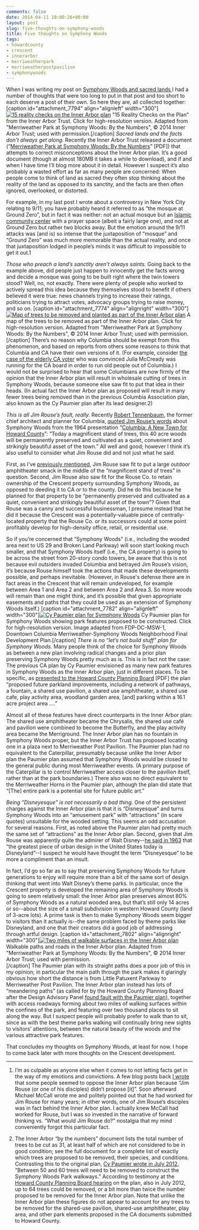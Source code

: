 ```yaml
---
comments: false
date: 2014-04-11 10:00:26+00:00
layout: post
slug: five-thoughts-on-symphony-woods
title: Five thoughts on Symphony Woods
tags:
- howardcounty
- crescent
- innerarbor
- merriweatherpark
- merriweatherpostpavilion
- symphonywoods
---
```


When I was writing my post on [Symphony Woods and sacred lands ](/2014/04/09/symphony-woods-and-sacred-lands/)I had a number of thoughts that were too long to put in that post and too short to each deserve a post of their own. So here they are, all collected together:
[caption id="attachment_7794" align="alignleft" width="300"][![15 reality checks on the Inner Arbor plan](http://hecker.files.wordpress.com/2014/04/15-reality-checks.png?w=300)](http://hecker.files.wordpress.com/2014/04/15-reality-checks.png) "15 Reality Checks on the Plan" from the Inner Arbor Trust. Click for high-resolution version. Adapted from "Merriweather Park at Symphony Woods: By the Numbers", © 2014 Inner Arbor Trust; used with permission.[/caption]
_Sacred lands and the facts don’t always get along._ Recently the Inner Arbor Trust released a document (“[Merriweather Park at Symphony Woods: By the Numbers](https://www.dropbox.com/s/1od1rwed2tp52bt/MPSW%20by%20Numbers%20140406.pdf)” [PDF]) that attempts to correct misconceptions about the Inner Arbor plan. It’s a good document (though at almost 180MB it takes a while to download), and if and when I have time I’ll blog more about it in detail. However I suspect it’s also probably a wasted effort as far as many people are concerned: When people come to think of land as sacred they often stop thinking about the reality of the land as opposed to its sanctity, and the facts are then often ignored, overlooked, or distorted.

For example, in my last post I wrote about a controversy in New York City relating to 9/11; you have probably heard it referred to as “the mosque at Ground Zero”, but in fact it was neither: not an actual mosque but an [Islamic community center](http://en.wikipedia.org/wiki/Park51) with a prayer space (albeit a fairly large one), and not at Ground Zero but rather two blocks away. But the emotion around the 9/11 attacks was (and is) so intense that the juxtaposition of “mosque” and “Ground Zero” was much more memorable than the actual reality, and once that juxtaposition lodged in people’s minds it was difficult to impossible to get it out.1

_Those who preach a land’s sanctity aren’t always saints._ Going back to the example above, did people just happen to innocently get the facts wrong and decide a mosque was going to be built right where the twin towers stood? Well, no, not exactly. There were plenty of people who worked to actively spread this idea because they themselves stood to benefit if others believed it were true: news channels trying to increase their ratings, politicians trying to attract votes, advocacy groups trying to raise money, and so on.
[caption id="attachment_7774" align="alignright" width="300"][![Map of trees to be removed and planted as part of the Inner Arbor plan](http://hecker.files.wordpress.com/2014/04/inner-arbor-trees-removed-and-planted.png?w=300)](http://hecker.files.wordpress.com/2014/04/inner-arbor-trees-removed-and-planted.png) A map of the trees to be removed as part of the Inner Arbor plan. Click for high-resolution version. Adapted from "Merriweather Park at Symphony Woods: By the Numbers", © 2014 Inner Arbor Trust; used with permission.[/caption]
There’s no reason why Columbia should be exempt from this phenomenon, and based on reports from others some reasons to think that Columbia and CA have their own versions of it. (For example, consider [the case of the elderly CA voter](http://villagegreentownsquared.blogspot.com/2014/04/ghosts-of-elections-past.html) who was convinced Julia McCready was running for the CA board in order to run old people out of Columbia.) I would not be surprised to hear that some Columbians are now firmly of the opinion that the Inner Arbor plan will result in wholesale cutting of trees in Symphony Woods, because someone else saw fit to put that idea in their heads. (In actual fact the Inner Arbor plan as proposed will result in many fewer trees being removed than in the previous Columbia Association plan, also known as the Cy Paumier plan after its lead designer.2)

_This is all Jim Rouse’s fault, really._ Recently [Robert Tennenbaum](http://columbiablogproject.blogspot.com/2009/02/columbias-architect-robert-tennenbaum_27.html), the former chief architect and planner for Columbia, [quoted Jim Rouse’s words](http://articles.baltimoresun.com/2014-03-21/news/bs-ed-rouse-park-20140321_1_symphony-woods-park-inner-arbor-design-panel) about Symphony Woods from the 1964 presentation “[Columbia: A New Town for Howard County](http://issuu.com/columbiaarchives/docs/columbia_a_new_town)”: “Today a magnificent stand of trees, this 40 acre woods will be permanently preserved and cultivated as a quiet, convenient and strikingly beautiful asset of the town.” All well and good; however I think it’s also useful to consider what Jim Rouse did and not just what he said.

First, as I’ve [previously mentioned](/2014/04/09/symphony-woods-and-sacred-lands/), Jim Rouse saw fit to put a large outdoor amphitheater smack in the middle of the “magnificent stand of trees” in question. Second, Jim Rouse also saw fit for the Rouse Co. to retain ownership of the Crescent property surrounding Symphony Woods, as opposed to deeding it to CA or to the county. Did he do this because he planned for that property to be “permanently preserved and cultivated as a quiet, convenient and strikingly beautiful asset of the town”? Given that Rouse was a canny and successful businessman, I presume instead that he did it because the Crescent was a potentially-valuable piece of centrally-located property that the Rouse Co. or its successors could at some point profitably develop for high-density office, retail, or residential use.

So if you’re concerned that “Symphony Woods” (i.e., including the wooded area next to US 29 and Broken Land Parkway) will soon start looking much smaller, and that Symphony Woods itself (i.e., the CA property) is going to be across the street from 20-story condo towers, be aware that this is not because evil outsiders invaded Columbia and betrayed Jim Rouse’s vision, it’s because Rouse himself took the actions that made these developments possible, and perhaps inevitable. (However, in Rouse's defense there are in fact areas in the Crescent that will remain undeveloped, for example between Area 1 and Area 2 and between Area 2 and Area 3. So more woods will remain than one might think, and it’s possible that given appropriate easements and paths that they could be used as an extension of Symphony Woods itself.)
[caption id="attachment_7782" align="alignleft" width="300"][![Cy Paumier plan for Symphony Woods](http://hecker.files.wordpress.com/2014/04/merriweather-symphony-woods-fdp-page-3.png?w=300)](http://hecker.files.wordpress.com/2014/04/merriweather-symphony-woods-fdp-page-3.png) Cy Paumier plan for Symphony Woods showing park features proposed to be constructed. Click for high-resolution version. Image adapted from FDP-DC-MSW-1, Downtown Columbia Merriweather-Symphony Woods Neighborhood Final Development Plan.[/caption]
_There is no “let’s not build stuff” plan for Symphony Woods._ Many people think of the choice for Symphony Woods as between a new plan involving radical changes and a prior plan preserving Symphony Woods pretty much as is. This is in fact not the case: The previous CA plan by Cy Paumier envisioned as many new park features in Symphony Woods as the Inner Arbor plan, just in different places. To be specific, as [presented to the Howard County Planning Board](http://www.columbiaassociation.org/home/showdocument?id=5188) [PDF] the plan “proposed future parkland improvements, including a network of pathways, a fountain, a shared use pavilion, a shared use amphitheater, a shared use cafe, play activity area, woodland garden area, [and] parking within a 16.1 acre project area ….”

Almost all of these features have direct counterparts in the Inner Arbor plan: The shared use amphitheater became the Chrysalis, the shared use café and pavilion were combined to become the Butterfly, and the play activity area became the Merriground. The Inner Arbor plan has no fountain in Symphony Woods proper, but the Inner Arbor Trust has proposed locating one in a plaza next to Merriweather Post Pavilion. The Paumier plan had no equivalent to the Caterpillar, presumably because unlike the Inner Arbor plan the Paumier plan assumed that Symphony Woods would be closed to the general public during most Merriweather events. (A primary purpose of the Caterpillar is to control Merriweather access closer to the pavilion itself, rather than at the park boundaries.) There also was no direct equivalent to the Merriweather Horns in the Paumier plan, although the plan did state that “[The] entire park is a potential site for future public art.”

_Being “Disneyesque” is not necessarily a bad thing._ One of the persistent charges against the Inner Arbor plan is that it is “Disneyesque” and turns Symphony Woods into an “amusement park” with “attractions” (in scare quotes) unsuitable for the wooded setting. This seems an odd accusation for several reasons. First, as noted above the Paumier plan had pretty much the same set of “attractions” as the Inner Arbor plan. Second, given that Jim Rouse was apparently quite the admirer of Walt Disney--[he said in 1963](http://samlanddisney.blogspot.com/2010/03/moment-with-walt-disney.html) that “the greatest piece of urban design in the United States today is Disneyland”--I suspect he would have thought the term “Disneyesque” to be more a compliment than an insult.

In fact, I’d go so far as to say that preserving Symphony Woods for future generations to enjoy will require more than a bit of the same sort of design thinking that went into Walt Disney’s theme parks. In particular, once the Crescent property is developed the remaining area of Symphony Woods is going to seem relatively small: the Inner Arbor plan preserves almost 80% of Symphony Woods as a natural wooded area, but that’s still only 14 acres or so--about the size of a small subdivision in western Howard County (land of 3-acre lots). A prime task is then to make Symphony Woods seem bigger to visitors than it actually is--the same problem faced by theme parks like Disneyland, and one that their creators did a good job of addressing through artful design.
[caption id="attachment_7802" align="alignright" width="300"][![Two miles of walkable surfaces in the Inner Arbor plan](http://hecker.files.wordpress.com/2014/04/2-miles-of-walking-surfaces.png?w=300)](http://hecker.files.wordpress.com/2014/04/2-miles-of-walking-surfaces.png) Walkable paths and roads in the Inner Arbor plan. Adapted from "Merriweather Park at Symphony Woods: By the Numbers", © 2014 Inner Arbor Trust; used with permission.  
[/caption]
The Paumier plan with its straight paths does a poor job of  this in my opinion; in particular the main path through the park makes it glaringly obvious how short the distance is from Little Patuxent Parkway to Merriweather Post Pavilion. The Inner Arbor plan instead has lots of “meandering paths” (as called for by the Howard County Planning Board after the Design Advisory Panel [found fault with the Paumier plan](http://inartrust.org/s/DAP-review-of-CA-plan-copy-2.pdf)), together with access roadways forming about two miles of walking surfaces within the confines of the park, and featuring over two thousand places to sit along the way. But I suspect people will probably prefer to walk than to sit, since as with the best theme parks walking will continually bring new sights to visitors’ attentions, between the natural beauty of the woods and the various attractive park features.

That concludes my thoughts on Symphony Woods, at least for now. I hope to come back later with more thoughts on the Crescent development.



* * *



1. I’m as culpable as anyone else when it comes to not letting facts get in the way of my emotions and convictions. A few blog posts back [I wrote](/2014/03/09/two-visions-for-symphony-woods/) that some people seemed to oppose the Inner Arbor plan because “Jim Rouse (or one of his disciples) didn’t propose [it]”. Soon afterward Michael McCall wrote me and politely pointed out that he had worked for Jim Rouse for many years; in other words, one of Jim Rouse’s disciples was in fact behind the Inner Arbor plan. I actually knew McCall had worked for Rouse, but I was so invested in the narrative of forward thinking vs. “What would Jim Rouse do?” nostalgia that my mind conveniently forgot this particular fact.

2. The Inner Arbor “by the numbers” document lists the total number of trees to be cut as 31, at least half of which are not considered to be in good condition; see the full document for a complete list of exactly which trees are proposed to be removed, their species, and conditions. Contrasting this to the original plan, [Cy Paumier wrote in July 2012](http://www.baltimoresun.com/explore/howard/opinion-talk/letter-editor/ph-ho-cf-letters-paumier-0802-2-20120731,0,1925820.story), “Between 50 and 60 trees will need to be removed to construct the Symphony Woods Park walkways.” According to testimony at the [Howard County Planning Board hearing](http://www.columbiaassociation.org/home/showdocument?id=5188) on the plan, also in July 2012, up to 64 trees could be removed, or a bit more than twice the number proposed to be removed for the Inner Arbor plan. Note that unlike the Inner Arbor plan these figures do not appear to account for any trees to be removed for the shared-use pavilion, shared-use amphitheater, play area, and other park elements proposed in the CA documents submitted to Howard County.



